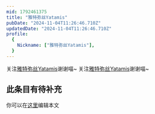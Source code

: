 ```yaml
---
mid: 1792461375
title: "雅特弥丝Yatamis"
pubDate: "2024-11-04T11:26:46.710Z"
updatedDate: "2024-11-04T11:26:46.710Z"
profile:
  {
    Nickname: ["雅特弥丝Yatamis"],
  }
---
```


关注[雅特弥丝Yatamis](https://space.bilibili.com/1792461375)谢谢喵~ 关注[雅特弥丝Yatamis](https://space.bilibili.com/1792461375)谢谢喵~

## 此条目有待补充
你可以在[这里](https://github.com/Yuhanawa/VTuber.ICU/edit/master/src/content/v/雅特弥丝Yatamis/index.md)编辑本文
